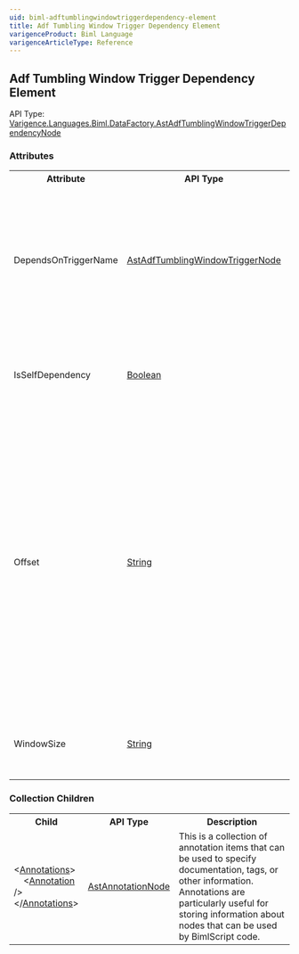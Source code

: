 ```yaml
---
uid: biml-adftumblingwindowtriggerdependency-element
title: Adf Tumbling Window Trigger Dependency Element
varigenceProduct: Biml Language
varigenceArticleType: Reference
---
```

## Adf Tumbling Window Trigger Dependency Element<div class="AssemblyInfoGroup"><div class="CrossReferenceGroup"><div class="CrossReferenceHeader">API Type:</div><div class="CrossReferenceValue"><a href="../api-reference/Varigence.Languages.Biml.DataFactory.AstAdfTumblingWindowTriggerDependencyNode.html">Varigence.Languages.Biml.DataFactory.AstAdfTumblingWindowTriggerDependencyNode</a></div></div></div><div class="AttributeGroup"><h3>Attributes</h3><table id="AttributeList" class="AttributeList"><tbody><tr><th class="AttributeNameColumnHeader">Attribute</th><th class="AttributeTypeColumnHeader">API Type</th><th class="AttributeDefaultColumnHeader">Default</th><th class="AttributeSummaryColumnHeader">Description</th></tr><tr class="ad0"><td class="AttributeName">DependsOnTriggerName</td><td class="AttributeType"><a href="../api-reference/Varigence.Languages.Biml.DataFactory.AstAdfTumblingWindowTriggerNode.html">AstAdfTumblingWindowTriggerNode</a></td><td class="AttributeDefault">&nbsp;</td><td class="AttributeSummary"><div class ="SummaryItem">Specifies a reference to the tumbling window trigger upon which the parent trigger execution is conditioned. This references an existing definiton.</div></td></tr><tr class="ad1"><td class="AttributeName">IsSelfDependency</td><td class="AttributeType"><a href="https://msdn.microsoft.com/en-us/library/System.Boolean.aspx">Boolean</a></td><td class="AttributeDefault">False</td><td class="AttributeSummary"><div class ="SummaryItem">Specify this property if you would like this dependency to be a self dependency. </div></td></tr><tr class="ad0"><td class="AttributeName">Offset</td><td class="AttributeType"><a href="https://msdn.microsoft.com/en-us/library/System.String.aspx">String</a></td><td class="AttributeDefault">&nbsp;</td><td class="AttributeSummary"><div class ="SummaryItem">Windows authentication user.Offset of the dependency trigger. This should be Time-Span formatted, with both negative and positive values permitted. Offset is mandatory if the trigger is depending on itself otherwise it is optional. Self-dependency must be a negative value. </div></td></tr><tr class="ad1"><td class="AttributeName">WindowSize</td><td class="AttributeType"><a href="https://msdn.microsoft.com/en-us/library/System.String.aspx">String</a></td><td class="AttributeDefault">&nbsp;</td><td class="AttributeSummary"><div class ="SummaryItem">Timespan formatted size of the tumbling window dependency. </div></td></tr></tbody></table></div><div class="ChildGroup">### Collection Children<table id="ChildList" class="ChildList"><tbody><tr><th class="ChildNameColumnHeader">Child</th><th class="ChildTypeColumnHeader">API Type</th><th class="ChildSummaryColumnHeader">Description</th></tr><tr class="cd0"><td class="ChildName"><span class="punc">&lt;</span><a href=Varigence.Languages.Biml.AstNode_Annotations.html">Annotations</a><span class="punc">&gt;</span><br />&nbsp;&nbsp;&nbsp;&nbsp;<span class="punc">&lt;</span><a href=Varigence.Languages.Biml.AstAnnotationNode.html">Annotation</a> <span class="punc">/&gt;</span><br /><span class="punc">&lt;/</span><a href=Varigence.Languages.Biml.AstNode_Annotations.html">Annotations</a><span class="punc">&gt;</span></td><td class="ChildType"><a href="../api-reference/Varigence.Languages.Biml.AstAnnotationNode.html">AstAnnotationNode</a></td><td class="ChildSummary"><div class ="SummaryItem">This is a collection of annotation items that can be used to specify documentation, tags, or other information.  Annotations are particularly useful for storing information about nodes that can be used by BimlScript code. </div> </td></tr></tbody></table></div>